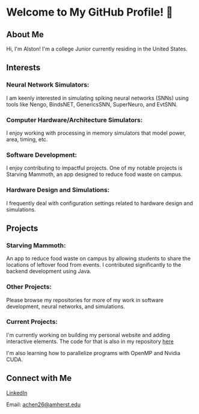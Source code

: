 
# Welcome to My GitHub Profile! 👋

## About Me
Hi, I'm Alston! I'm a college Junior currently residing in the United States.

## Interests
### Neural Network Simulators: 

I am keenly interested in simulating spiking neural networks (SNNs) using tools like Nengo, BindsNET, GenericsSNN, SuperNeuro, and EvtSNN.

### Computer Hardware/Architecture Simulators:

I enjoy working with processing in memory simulators that model power, area, timing, etc. 

### Software Development: 

I enjoy contributing to impactful projects. One of my notable projects is Starving Mammoth, an app designed to reduce food waste on campus.

### Hardware Design and Simulations: 

I frequently deal with configuration settings related to hardware design and simulations.

## Projects

### Starving Mammoth: 

An app to reduce food waste on campus by allowing students to share the locations of leftover food from events. I contributed significantly to the backend development using Java.

### Other Projects: 

Please browse my repositories for more of my work in software development, neural networks, and simulations.

### Current Projects:

I'm currently working on building my personal website and adding interactive elements. The code for that is also in my repository [here](https://github.com/alston26/Personal-Website)

I'm also learning how to parallelize programs with OpenMP and Nvidia CUDA. 

## Connect with Me
[LinkedIn](www.linkedin.com/in/alston-chen-993b61183)

Email: achen26@amherst.edu
